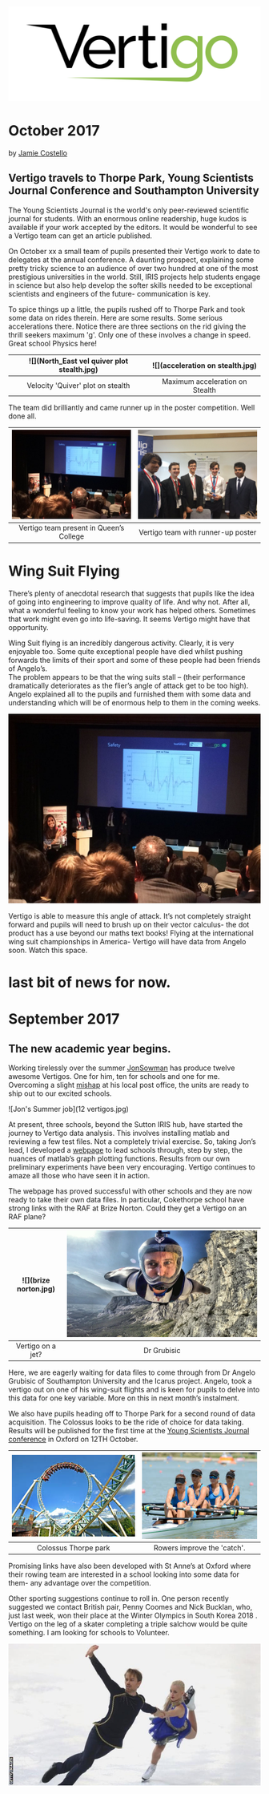 ![](Vertigo_logo.jpg)


# October 2017


by [Jamie Costello](https://twitter.com/sgsphysics)


## Vertigo travels to Thorpe Park, Young Scientists Journal Conference and Southampton University

The Young Scientists Journal is the world's only peer-reviewed scientific journal for students.  With an enormous online readership, huge kudos is available if your work accepted by the editors.  It would be wonderful to see a Vertigo team can get an article published.

On October xx a small team of pupils presented their Vertigo work to date to delegates at the annual conference.  A daunting prospect, explaining some pretty tricky science to an audience of over two hundred at one of the most prestigious universities in the world.  Still, IRIS projects help students engage in science but also help develop the softer skills needed to be exceptional scientists and engineers of the future- communication is key.

To spice things up a little, the pupils rushed off to Thorpe Park and took some data on rides therein. 
Here are some results.
Some serious accelerations there.  Notice there are three sections on the rid giving the thrill seekers maximum 'g'.  Only one of these involves a change in speed.  Great school Physics here!


![](North_East vel quiver plot stealth.jpg)      |  ![](acceleration on stealth.jpg)
:-----------------------------------------------:|:----------------------------------:
 Velocity 'Quiver' plot on stealth               |  Maximum acceleration on Stealth















The team did brilliantly and came runner up in the poster competition.  Well done all.

![](presenting.jpg)                                 |  ![](poster.jpg)
:-----------------------------------------------:|:----------------------------------:
 Vertigo team present in Queen’s College|  Vertigo team with runner-up poster







# Wing Suit Flying

There’s plenty of anecdotal research that suggests that pupils like the idea of going into engineering to improve quality of life.  And why not.  After all, what a wonderful feeling to know your work has helped others.  Sometimes that work might even go into life-saving.  It seems Vertigo might have that opportunity.

Wing Suit flying is an incredibly dangerous activity.  Clearly, it is very enjoyable too.  Some quite exceptional people have died whilst pushing forwards the limits of their sport and some of these people had been friends of Angelo’s.  
The problem appears to be that the wing suits stall – (their performance dramatically deteriorates as the flier’s angle of attack get to be too high).  Angelo explained all to the pupils and furnished them with some data and understanding which will be of enormous help to them in the coming weeks.

![](presenting.jpg)                                 



Vertigo is able to measure this angle of attack.  It’s not completely straight forward and pupils will need to brush up on their vector calculus- the dot product has a use beyond our maths text books!
Flying at the international wing suit championships in America- Vertigo will have data from Angelo soon.  Watch this space.

# last bit of news for now.








# September 2017











 








## The new academic year begins.
 


Working tirelessly over the summer [JonSowman](https://twitter.com/jonsowman) has produce twelve awesome Vertigos.  One for him, ten for schools and one for me.  Overcoming a slight [mishap](http://www.getsurrey.co.uk/news/surrey-news/spook-hill-north-holmwood-closed-13666823) at his local post office, the units are ready to ship out to our excited schools.

 
 
 
 
 
 
![Jon's Summer job](12 vertigos.jpg)
 
 
 
 
 
 
 
At present, three schools, beyond the Sutton IRIS hub, have started the journey to Vertigo data analysis.  This involves installing matlab and reviewing a few test files.  Not a completely trivial exercise.  So, taking Jon’s lead, I developed a [webpage](https://sgsvertigo.github.io/vertigo-instructions/VertigoIMU_Data_analysis_with_Matlab.html) to lead schools through, step by step, the nuances of matlab’s graph plotting functions.
Results from our own preliminary experiments have been very encouraging.  Vertigo continues to amaze all those who have seen it in action.  


The webpage has proved successful with other schools and they are now ready to take their own data files.
In particular, Cokethorpe school have strong links with the RAF at Brize Norton.  Could they get a Vertigo on an RAF plane?




 

![](brize norton.jpg)      |  ![](angelo.jpg)
:-------------------------:|:-------------------------:
 Vertigo on a jet?         |  Dr Grubisic


Here, we are eagerly waiting for data files to come through from Dr Angelo Grubisic of Southampton University and the Icarus project.  Angelo, took a vertigo out on one of his wing-suit flights and is keen for pupils to delve into this data for one key variable.  More on this in next month’s instalment.

We also have pupils heading off to Thorpe Park for a second round of data acquisition.  The Colossus looks to be the ride of choice for data taking.  Results will be published for the first time at the [Young Scientists Journal conference](https://events.ysjournal.com/) in Oxford on 12TH October.

 

![](colossus.jpeg)         |  ![](rowers.jpeg)
:-------------------------:|:-------------------------:
 Colossus Thorpe park     |  Rowers improve the 'catch'.

Promising links have also been developed with St Anne’s at Oxford where their rowing team are interested in a school looking into some data for them- any advantage over the competition.

Other sporting suggestions continue to roll in.  One person recently suggested we contact British pair, Penny Coomes and Nick Bucklan, who, just last week, won their place at the Winter Olympics in South Korea 2018 .  Vertigo on the leg of a skater completing a triple salchow would be quite something. I am looking for schools to Volunteer.

![](penny.jpg)

